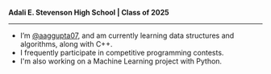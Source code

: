 **Adali E. Stevenson High School | Class of 2025** <br>
***
- I’m [@aaggupta07](https://github.com/aaggupta07), and am currently learning data structures and algorithms, along with C++.
- I frequently participate in competitive programming contests.
- I'm also working on a Machine Learning project with Python.

<!---
aaggupta07/aaggupta07 is a ✨ special ✨ repository because its `README.md` (this file) appears on your GitHub profile.
You can click the Preview link to take a look at your changes.
--->
